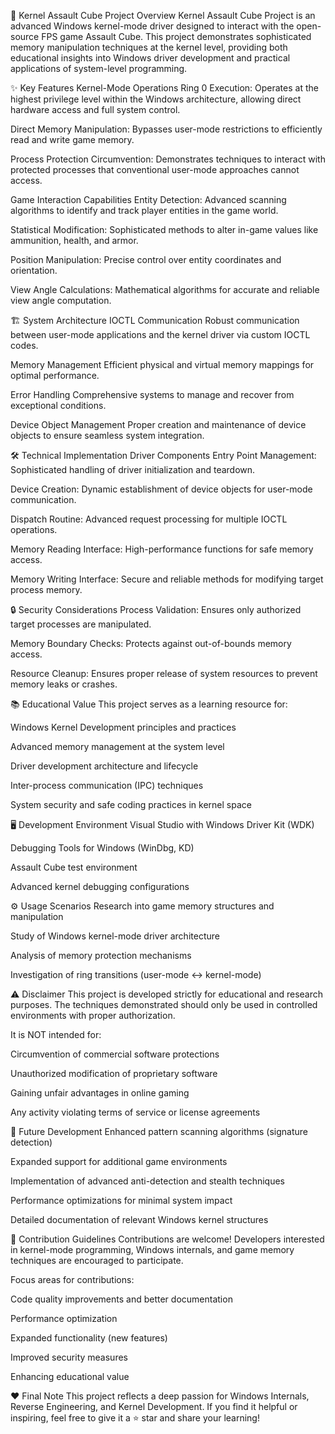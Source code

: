 🚀 Kernel Assault Cube Project Overview
Kernel Assault Cube Project is an advanced Windows kernel-mode driver designed to interact with the open-source FPS game Assault Cube.
This project demonstrates sophisticated memory manipulation techniques at the kernel level, providing both educational insights into Windows driver development and practical applications of system-level programming.

✨ Key Features
Kernel-Mode Operations
Ring 0 Execution: Operates at the highest privilege level within the Windows architecture, allowing direct hardware access and full system control.

Direct Memory Manipulation: Bypasses user-mode restrictions to efficiently read and write game memory.

Process Protection Circumvention: Demonstrates techniques to interact with protected processes that conventional user-mode approaches cannot access.

Game Interaction Capabilities
Entity Detection: Advanced scanning algorithms to identify and track player entities in the game world.

Statistical Modification: Sophisticated methods to alter in-game values like ammunition, health, and armor.

Position Manipulation: Precise control over entity coordinates and orientation.

View Angle Calculations: Mathematical algorithms for accurate and reliable view angle computation.

🏗️ System Architecture
IOCTL Communication
Robust communication between user-mode applications and the kernel driver via custom IOCTL codes.

Memory Management
Efficient physical and virtual memory mappings for optimal performance.

Error Handling
Comprehensive systems to manage and recover from exceptional conditions.

Device Object Management
Proper creation and maintenance of device objects to ensure seamless system integration.

🛠️ Technical Implementation
Driver Components
Entry Point Management: Sophisticated handling of driver initialization and teardown.

Device Creation: Dynamic establishment of device objects for user-mode communication.

Dispatch Routine: Advanced request processing for multiple IOCTL operations.

Memory Reading Interface: High-performance functions for safe memory access.

Memory Writing Interface: Secure and reliable methods for modifying target process memory.

🔒 Security Considerations
Process Validation: Ensures only authorized target processes are manipulated.

Memory Boundary Checks: Protects against out-of-bounds memory access.

Resource Cleanup: Ensures proper release of system resources to prevent memory leaks or crashes.

📚 Educational Value
This project serves as a learning resource for:

Windows Kernel Development principles and practices

Advanced memory management at the system level

Driver development architecture and lifecycle

Inter-process communication (IPC) techniques

System security and safe coding practices in kernel space

🖥️ Development Environment
Visual Studio with Windows Driver Kit (WDK)

Debugging Tools for Windows (WinDbg, KD)

Assault Cube test environment

Advanced kernel debugging configurations

⚙️ Usage Scenarios
Research into game memory structures and manipulation

Study of Windows kernel-mode driver architecture

Analysis of memory protection mechanisms

Investigation of ring transitions (user-mode ↔ kernel-mode)

⚠️ Disclaimer
This project is developed strictly for educational and research purposes.
The techniques demonstrated should only be used in controlled environments with proper authorization.

It is NOT intended for:

Circumvention of commercial software protections

Unauthorized modification of proprietary software

Gaining unfair advantages in online gaming

Any activity violating terms of service or license agreements

🔮 Future Development
Enhanced pattern scanning algorithms (signature detection)

Expanded support for additional game environments

Implementation of advanced anti-detection and stealth techniques

Performance optimizations for minimal system impact

Detailed documentation of relevant Windows kernel structures

🤝 Contribution Guidelines
Contributions are welcome! Developers interested in kernel-mode programming, Windows internals, and game memory techniques are encouraged to participate.

Focus areas for contributions:

Code quality improvements and better documentation

Performance optimization

Expanded functionality (new features)

Improved security measures

Enhancing educational value

❤️ Final Note
This project reflects a deep passion for Windows Internals, Reverse Engineering, and Kernel Development.
If you find it helpful or inspiring, feel free to give it a ⭐ star and share your learning!

